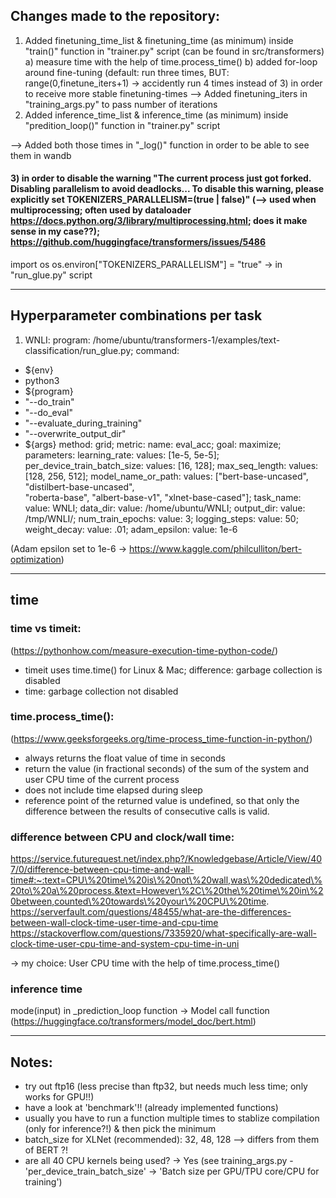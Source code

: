 ## Changes made to the repository:

1) Added finetuning_time_list & finetuning_time (as minimum) inside "train()" function in "trainer.py" script (can be found in src/transformers)
  a) measure time with the help of time.process_time()
  b) added for-loop around fine-tuning (default: run three times, BUT: range(0,finetune_iters+1) -> accidently run 4 times instead of 3) 
     in order to receive more stable finetuning-times
      --> Added finetuning_iters in "training_args.py" to pass number of iterations
2) Added inference_time_list & inference_time (as minimum) inside "predition_loop()" function in "trainer.py" script
 
--> Added both those times in "_log()" function in order to be able to see them in wandb

#### 3) in order to disable the warning "The current process just got forked. Disabling parallelism to avoid deadlocks... To disable this warning, please explicitly set TOKENIZERS_PARALLELISM=(true | false)" (--> used when multiprocessing; often used by dataloader https://docs.python.org/3/library/multiprocessing.html; does it make sense in my case??); https://github.com/huggingface/transformers/issues/5486
  import os
  os.environ["TOKENIZERS_PARALLELISM"] = "true"
      -> in "run_glue.py" script
      
      
------------------------

## Hyperparameter combinations per task

1) WNLI:
program: /home/ubuntu/transformers-1/examples/text-classification/run_glue.py;
command:
  - ${env}
  - python3
  - ${program}
  - "--do_train" 
  - "--do_eval" 
  - "--evaluate_during_training" 
  - "--overwrite_output_dir"
  - ${args}
method: grid; 
metric:
  name: eval_acc; 
  goal: maximize; 
parameters:
  learning_rate:
    values: [1e-5, 5e-5]; 
  per_device_train_batch_size:
    values: [16, 128]; 
  max_seq_length:
    values: [128, 256, 512]; 
  model_name_or_path:
    values: ["bert-base-uncased", 
    "distilbert-base-uncased",  
    "roberta-base", 
    "albert-base-v1",
    "xlnet-base-cased"]; 
  task_name: 
    value: WNLI; 
  data_dir: 
    value: /home/ubuntu/WNLI; 
  output_dir: 
    value: /tmp/WNLI/; 
  num_train_epochs:
    value: 3; 
  logging_steps:
    value: 50; 
  weight_decay:
    value: .01; 
  adam_epsilon:
    value: 1e-6

(Adam epsilon set to 1e-6 -> https://www.kaggle.com/philculliton/bert-optimization)

--------------------

## time

### time vs timeit: 
(https://pythonhow.com/measure-execution-time-python-code/)
 - timeit uses time.time() for Linux \& Mac; difference: garbage collection is disabled
 - time: garbage collection not disabled
 
### time.process_time(): 
(https://www.geeksforgeeks.org/time-process_time-function-in-python/)
 - always returns the float value of time in seconds
 - return the value (in fractional seconds) of the sum of the system and user CPU time of the current process
 - does not include time elapsed during sleep
 - reference point of the returned value is undefined, so that only the difference between the results of consecutive calls is valid.

### difference between CPU and clock/wall time:
https://service.futurequest.net/index.php?/Knowledgebase/Article/View/407/0/difference-between-cpu-time-and-wall-time#:~:text=CPU\%20time\%20is\%20not\%20wall,was\%20dedicated\%20to\%20a\%20process.&text=However\%2C\%20the\%20time\%20in\%20between,counted\%20towards\%20your\%20CPU\%20time.
https://serverfault.com/questions/48455/what-are-the-differences-between-wall-clock-time-user-time-and-cpu-time
https://stackoverflow.com/questions/7335920/what-specifically-are-wall-clock-time-user-cpu-time-and-system-cpu-time-in-uni

-> my choice: User CPU time with the help of time.process_time()

### inference time
mode(input) in _prediction_loop function -> Model call function (https://huggingface.co/transformers/model_doc/bert.html)

-------------------
    
## Notes:

- try out ftp16 (less precise than ftp32, but needs much less time; only works for GPU!!)
- have a look at 'benchmark'!! (already implemented functions)
- usually you have to run a function multiple times to stablize compilation (only for inference?!) & then pick the minimum
- batch_size for XLNet (recommended): 32, 48, 128 --> differs from them of BERT ?!
- are all 40 CPU kernels being used? -> Yes (see training_args.py - 'per_device_train_batch_size' -> 'Batch size per GPU/TPU core/CPU for training')

